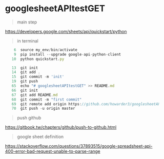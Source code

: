# googlesheetAPItestGET

> main step

https://developers.google.com/sheets/api/quickstart/python

> in terminal

```javascript
    6  source my_env/bin/activate
    9  pip install --upgrade google-api-python-client
   10  python quickstart.py

   13  git init
   14  git add .
   15  git commit -m 'init'
   19  git push
   65  echo "# googlesheetAPItestGET" >> README.md
   66  git init
   67  git add README.md
   68  git commit -m "first commit"
   69  git remote add origin https://github.com/howarder3/googlesheetAPItestGET.git
   70  git push -u origin master
```

> push github 

https://gitbook.tw/chapters/github/push-to-github.html


> google sheet definition

https://stackoverflow.com/questions/37893515/google-spreadsheet-api-400-error-bad-request-unable-to-parse-range

